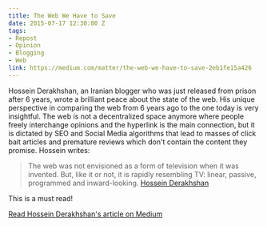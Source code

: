 ```yaml
---
title: The Web We Have to Save
date: 2015-07-17 12:30:00 Z
tags:
- Repost
- Opinion
- Blogging
- Web
link: https://medium.com/matter/the-web-we-have-to-save-2eb1fe15a426
---
```


Hossein Derakhshan, an Iranian blogger who was just released from prison after 6 years, wrote a brilliant peace about the state of the web. His unique perspective in comparing the web from 6 years ago to the one today is very insightful. The web is not a decentralized space anymore where people freely interchange opinions and the hyperlink is the main connection, but it is dictated by SEO and Social Media algorithms that lead to masses of click bait articles and premature reviews which don't contain the content they promise. Hossein writes:

> The web was not envisioned as a form of television when it was invented. But, like it or not, it is rapidly resembling TV: linear, passive, programmed and inward-looking. [Hossein Derakhshan](https://medium.com/matter/the-web-we-have-to-save-2eb1fe15a426)

This is a must read!

<!--/-->
[Read Hossein Derakhshan's article on Medium](https://medium.com/matter/the-web-we-have-to-save-2eb1fe15a426)
